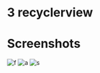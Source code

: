 # 3 recyclerview
# Screenshots
![f](https://user-images.githubusercontent.com/72886935/185612607-71dfb171-9971-463f-8d34-215b08bd101b.png)
![a](https://user-images.githubusercontent.com/72886935/185612632-8271ce88-94ee-48c7-86ae-7aab064f3aea.png)
![s](https://user-images.githubusercontent.com/72886935/185612653-abdaed8c-1152-4933-810c-1994deefb609.png)
